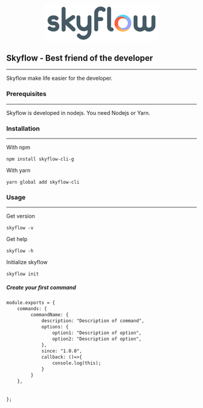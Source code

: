 <div align="center">
	<img width="300" src="resources/images/skyflow.png">
</div>

## Skyflow - Best friend of the developer

---

Skyflow make life easier for the developer.

### Prerequisites

---

Skyflow is developed in nodejs. You need Nodejs or Yarn.

### Installation

---

With npm
```
npm install skyflow-cli-g
```

With yarn
```
yarn global add skyflow-cli
```

### Usage

---

Get version
```
skyflow -v
```

Get help
```
skyflow -h
```

Initialize skyflow
```
skyflow init
```

##### Create your first command

```
module.exports = {
    commands: {
         commandName: {
             description: "Description of command",
             options: {
                 option1: "Description of option",
                 option2: "Description of option",
             },
             since: "1.0.0",
             callback: ()=>{
                 console.log(this);
             }
         }
    },


};
```

